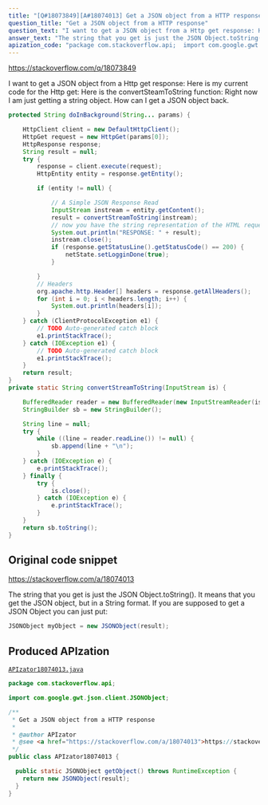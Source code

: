 ```yaml
---
title: "[Q#18073849][A#18074013] Get a JSON object from a HTTP response"
question_title: "Get a JSON object from a HTTP response"
question_text: "I want to get a JSON object from a Http get response: Here is my current code for the Http get: Here is the convertSteamToString function: Right now I am just getting a string object. How can I get a JSON object back."
answer_text: "The string that you get is just the JSON Object.toString(). It means that you get the JSON object, but in a String format. If you are supposed to get a JSON Object you can just put:"
apization_code: "package com.stackoverflow.api;  import com.google.gwt.json.client.JSONObject;  /**  * Get a JSON object from a HTTP response  *  * @author APIzator  * @see <a href=\"https://stackoverflow.com/a/18074013\">https://stackoverflow.com/a/18074013</a>  */ public class APIzator18074013 {    public static JSONObject getObject() throws RuntimeException {     return new JSONObject(result);   } }"
---
```


https://stackoverflow.com/q/18073849

I want to get a JSON object from a Http get response:
Here is my current code for the Http get:
Here is the convertSteamToString function:
Right now I am just getting a string object. How can I get a JSON object back.


```java
protected String doInBackground(String... params) {

    HttpClient client = new DefaultHttpClient();
    HttpGet request = new HttpGet(params[0]);
    HttpResponse response;
    String result = null;
    try {
        response = client.execute(request);         
        HttpEntity entity = response.getEntity();

        if (entity != null) {

            // A Simple JSON Response Read
            InputStream instream = entity.getContent();
            result = convertStreamToString(instream);
            // now you have the string representation of the HTML request
            System.out.println("RESPONSE: " + result);
            instream.close();
            if (response.getStatusLine().getStatusCode() == 200) {
                netState.setLogginDone(true);
            }

        }
        // Headers
        org.apache.http.Header[] headers = response.getAllHeaders();
        for (int i = 0; i < headers.length; i++) {
            System.out.println(headers[i]);
        }
    } catch (ClientProtocolException e1) {
        // TODO Auto-generated catch block
        e1.printStackTrace();
    } catch (IOException e1) {
        // TODO Auto-generated catch block
        e1.printStackTrace();
    }
    return result;
}
private static String convertStreamToString(InputStream is) {

    BufferedReader reader = new BufferedReader(new InputStreamReader(is));
    StringBuilder sb = new StringBuilder();

    String line = null;
    try {
        while ((line = reader.readLine()) != null) {
            sb.append(line + "\n");
        }
    } catch (IOException e) {
        e.printStackTrace();
    } finally {
        try {
            is.close();
        } catch (IOException e) {
            e.printStackTrace();
        }
    }
    return sb.toString();
}
```


## Original code snippet

https://stackoverflow.com/a/18074013

The string that you get is just the JSON Object.toString(). It means that you get the JSON object, but in a String format.
If you are supposed to get a JSON Object you can just put:

```java
JSONObject myObject = new JSONObject(result);
```

## Produced APIzation

[`APIzator18074013.java`](https://github.com/pasqualesalza/apization-temp-data/raw/master/apizations/java/APIzator18074013.java)

```java
package com.stackoverflow.api;

import com.google.gwt.json.client.JSONObject;

/**
 * Get a JSON object from a HTTP response
 *
 * @author APIzator
 * @see <a href="https://stackoverflow.com/a/18074013">https://stackoverflow.com/a/18074013</a>
 */
public class APIzator18074013 {

  public static JSONObject getObject() throws RuntimeException {
    return new JSONObject(result);
  }
}

```